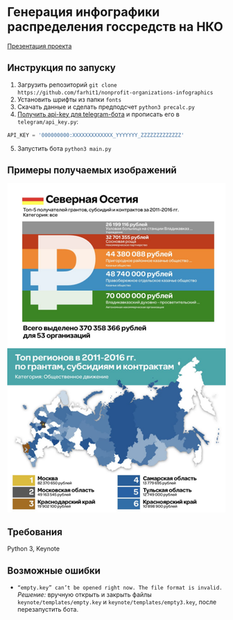 # Генерация инфографики распределения госсредств на НКО

[Презентация проекта](https://github.com/farhit1/nonprofit-organizations-infographics/blob/master/about.pdf)

## Инструкция по запуску

1. Загрузить репозиторий `git clone https://github.com/farhit1/nonprofit-organizations-infographics`
2. Установить шрифты из папки `fonts`
3. Скачать данные и сделать предподсчет `python3 precalc.py`
4. [Получить api-key для telegram-бота](https://telegram.me/BotFather) и прописать его в `telegram/api_key.py`:
```python
API_KEY = '000000000:XXXXXXXXXXXXX_YYYYYYY_ZZZZZZZZZZZZZ'
```
5. Запустить бота `python3 main.py`

## Примеры получаемых изображений

![sample1](https://github.com/farhit1/nonprofit-organizations-infographics/blob/master/sample_results/sample1.jpg)
![sample3](https://github.com/farhit1/nonprofit-organizations-infographics/blob/master/sample_results/sample3.jpg)

## Требования

Python 3, Keynote

## Возможные ошибки

- `“empty.key” can’t be opened right now. The file format is invalid.` *Решение:* вручную открыть и закрыть файлы `keynote/templates/empty.key` и `keynote/templates/empty3.key`, после перезапустить бота.
